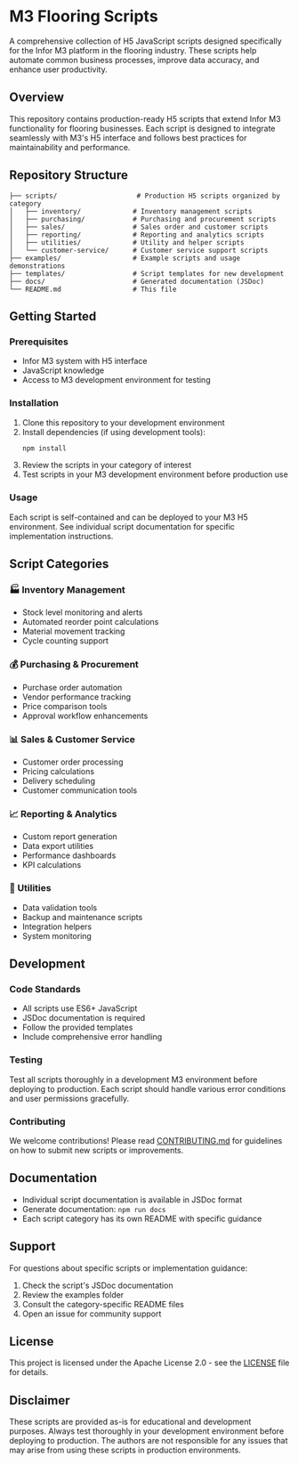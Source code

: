 # M3 Flooring Scripts

A comprehensive collection of H5 JavaScript scripts designed specifically for the Infor M3 platform in the flooring industry. These scripts help automate common business processes, improve data accuracy, and enhance user productivity.

## Overview

This repository contains production-ready H5 scripts that extend Infor M3 functionality for flooring businesses. Each script is designed to integrate seamlessly with M3's H5 interface and follows best practices for maintainability and performance.

## Repository Structure

```
├── scripts/                    # Production H5 scripts organized by category
│   ├── inventory/             # Inventory management scripts
│   ├── purchasing/            # Purchasing and procurement scripts
│   ├── sales/                 # Sales order and customer scripts
│   ├── reporting/             # Reporting and analytics scripts
│   ├── utilities/             # Utility and helper scripts
│   └── customer-service/      # Customer service support scripts
├── examples/                  # Example scripts and usage demonstrations
├── templates/                 # Script templates for new development
├── docs/                      # Generated documentation (JSDoc)
└── README.md                  # This file
```

## Getting Started

### Prerequisites

- Infor M3 system with H5 interface
- JavaScript knowledge
- Access to M3 development environment for testing

### Installation

1. Clone this repository to your development environment
2. Install dependencies (if using development tools):
   ```bash
   npm install
   ```
3. Review the scripts in your category of interest
4. Test scripts in your M3 development environment before production use

### Usage

Each script is self-contained and can be deployed to your M3 H5 environment. See individual script documentation for specific implementation instructions.

## Script Categories

### 🏭 Inventory Management
- Stock level monitoring and alerts
- Automated reorder point calculations
- Material movement tracking
- Cycle counting support

### 💰 Purchasing & Procurement
- Purchase order automation
- Vendor performance tracking
- Price comparison tools
- Approval workflow enhancements

### 📊 Sales & Customer Service
- Customer order processing
- Pricing calculations
- Delivery scheduling
- Customer communication tools

### 📈 Reporting & Analytics
- Custom report generation
- Data export utilities
- Performance dashboards
- KPI calculations

### 🔧 Utilities
- Data validation tools
- Backup and maintenance scripts
- Integration helpers
- System monitoring

## Development

### Code Standards

- All scripts use ES6+ JavaScript
- JSDoc documentation is required
- Follow the provided templates
- Include comprehensive error handling

### Testing

Test all scripts thoroughly in a development M3 environment before deploying to production. Each script should handle various error conditions and user permissions gracefully.

### Contributing

We welcome contributions! Please read [CONTRIBUTING.md](CONTRIBUTING.md) for guidelines on how to submit new scripts or improvements.

## Documentation

- Individual script documentation is available in JSDoc format
- Generate documentation: `npm run docs`
- Each script category has its own README with specific guidance

## Support

For questions about specific scripts or implementation guidance:

1. Check the script's JSDoc documentation
2. Review the examples folder
3. Consult the category-specific README files
4. Open an issue for community support

## License

This project is licensed under the Apache License 2.0 - see the [LICENSE](LICENSE) file for details.

## Disclaimer

These scripts are provided as-is for educational and development purposes. Always test thoroughly in your development environment before deploying to production. The authors are not responsible for any issues that may arise from using these scripts in production environments.
